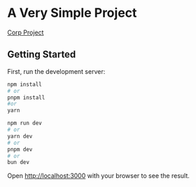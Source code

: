 # A Very Simple Project

[Corp Project](https://corp-project.vercel.app/)

## Getting Started

First, run the development server:

```bash
npm install
# or
pnpm install
#or
yarn
```

```bash
npm run dev
# or
yarn dev
# or
pnpm dev
# or
bun dev
```

Open [http://localhost:3000](http://localhost:3000) with your browser to see the result.
